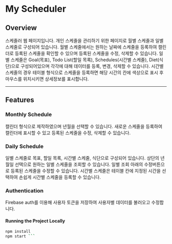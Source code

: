 # My Scheduler

## Overview
스케줄러 웹 페이지입니다. 개인 스케줄을 관리하기 위한 페이지로 월별 스케줄과 일별 스케줄로 구성되어 있습니다. 월별 스케줄에서는 원하는 날짜에 스케줄을 등록하여 캘린더로 등록된 스케줄을 확인할 수 있으며 등록된 스케줄을 수정, 삭제할 수 있습니다. 일별 스케줄은 Goal(목표), Todo List(할일 목록), Schedules(시간별 스케줄), Diet(식단)으로 구성되어있으며 각각에 대해 데이터를 등록, 변경, 삭제할 수 있습니다. 시간별 스케줄의 경우 테이블 형식으로 스케줄을 등록하면 해당 시간의 칸에 색상으로 표시 후 마우스를 위치시키면 상세정보를 표시합니다.

-----

## Features

### Monthly Schedule
캘린더 형식으로 제작하였으며 년월을 선택할 수 있습니다. 새로운 스케줄을 등록하여 캘린더에 표시할 수 있고 등록된 스케줄을 수정, 삭제할 수 있습니다.

### Daily Schedule
일별 스케줄로 목표, 할일 목록, 시간별 스케줄, 식단으로 구성되어 있습니다. 상단의 년월일 선택으로 원하는 일별 스케줄을 조회할 수 있습니다.
일별 조회 아래의 수정버튼으로 등록된 스케줄을 수정할 수 있습니다.
시간별 스케줄은 테이블 칸에 지정된 시간을 선택하여 손쉽게 시간별 스케줄을 등록할 수 있습니다.

### Authentication
Firebase auth를 이용해 사용자 토큰을 저장하여 사용자별 데이터를 불러오고 수정합니다.

#### Running the Project Locally
``` bash
npm install
npm start ```
